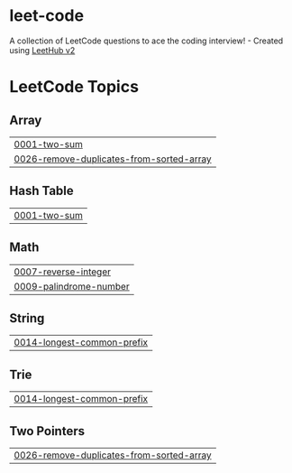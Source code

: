 # leet-code
A collection of LeetCode questions to ace the coding interview! - Created using [LeetHub v2](https://github.com/arunbhardwaj/LeetHub-2.0)

<!---LeetCode Topics Start-->
# LeetCode Topics
## Array
|  |
| ------- |
| [0001-two-sum](https://github.com/LucasMontebeller/leet-code/tree/master/0001-two-sum) |
| [0026-remove-duplicates-from-sorted-array](https://github.com/LucasMontebeller/leet-code/tree/master/0026-remove-duplicates-from-sorted-array) |
## Hash Table
|  |
| ------- |
| [0001-two-sum](https://github.com/LucasMontebeller/leet-code/tree/master/0001-two-sum) |
## Math
|  |
| ------- |
| [0007-reverse-integer](https://github.com/LucasMontebeller/leet-code/tree/master/0007-reverse-integer) |
| [0009-palindrome-number](https://github.com/LucasMontebeller/leet-code/tree/master/0009-palindrome-number) |
## String
|  |
| ------- |
| [0014-longest-common-prefix](https://github.com/LucasMontebeller/leet-code/tree/master/0014-longest-common-prefix) |
## Trie
|  |
| ------- |
| [0014-longest-common-prefix](https://github.com/LucasMontebeller/leet-code/tree/master/0014-longest-common-prefix) |
## Two Pointers
|  |
| ------- |
| [0026-remove-duplicates-from-sorted-array](https://github.com/LucasMontebeller/leet-code/tree/master/0026-remove-duplicates-from-sorted-array) |
<!---LeetCode Topics End-->